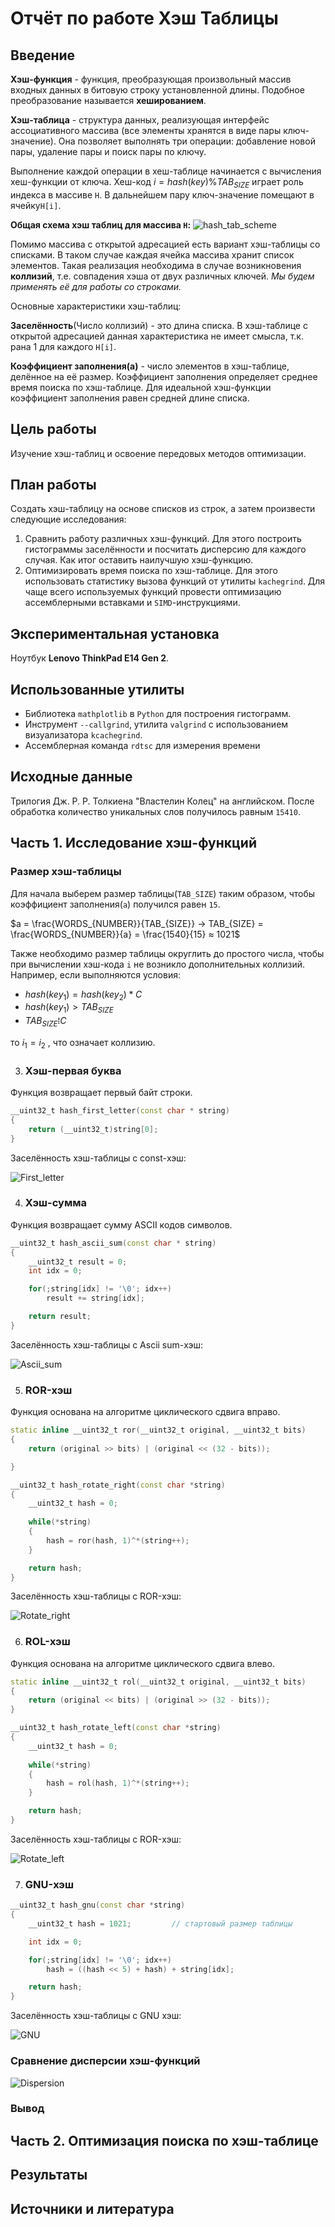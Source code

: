 # Отчёт по работе Хэш Таблицы

## Введение

**Хэш-функция** - функция, преобразующая произвольный массив входных данных в битовую строку установленной длины. Подобное преобразование называется **хешированием**.

**Хэш-таблица** - структура данных, реализующая интерфейс ассоциативного массива (все элементы хранятся в виде пары ключ-значение). Она позволяет выполнять три операции: добавление новой пары, удаление пары и поиск пары по ключу.

Выполнение каждой операции в хеш-таблице начинается с вычисления хеш-функции от ключа. Хеш-код $i = hash(key)\%TAB_{SIZE}$ играет роль индекса в массиве `H`. В дальнейшем пару ключ-значение помещают в ячейку`H[i]`.

**Общая схема хэш таблиц для массива `H`:**
![hash_tab_scheme](data_files/Hash-tab_scheme.png)

Помимо массива с открытой адресацией есть вариант хэш-таблицы со списками. В таком случае каждая ячейка массива хранит список элементов. Такая реализация необходима в случае возникновения **коллизий**, т.е. совпадения хэша от двух различных ключей. *Мы будем применять её для работы со строками.* 

Основные характеристики хэш-таблиц:

**Заселённость**(Число коллизий) - это длина списка. В хэш-таблице с открытой адресацией данная характеристика не имеет смысла, т.к. рана 1 для каждого `H[i]`.

**Коэффициент заполнения(a)** - число элементов в хэш-таблице, делённое на её размер. Коэффициент заполнения определяет среднее время поиска по хэш-таблице. Для идеальной хэш-функции коэффициент заполнения равен средней длине списка.

## Цель работы

Изучение хэш-таблиц и освоение передовых методов оптимизации.

## План работы

Создать хэш-таблицу на основе списков из строк, а затем произвести следующие исследования:

1. Сравнить работу различных хэш-функций. Для этого построить гистограммы заселённости и посчитать дисперсию для каждого случая. Как итог оставить наилучшую хэш-функцию. 
2. Оптимизировать время поиска по хэш-таблице. Для этого использовать статистику вызова функций от утилиты `kachegrind`. Для чаще всего используемых функций провести оптимизацию ассемблерными вставками и `SIMD`-инструкциями.

## Экспериментальная установка

Ноутбук **Lenovo ThinkPad E14 Gen 2**.

## Использованные утилиты

- Библиотека `mathplotlib` в `Python` для построения гистограмм.
- Инструмент `--callgrind`, утилита `valgrind` с использованием визуализатора `kcachegrind`.
- Ассемблерная команда `rdtsc` для измерения времени

## Исходные данные

Трилогия Дж. Р. Р. Толкиена "Властелин Колец" на английском. После обработка количество уникальных слов получилось равным `15410`.

## Часть 1. Исследование хэш-функций

### Размер хэш-таблицы

Для начала выберем размер таблицы(`TAB_SIZE`) таким образом, чтобы коэффициент заполнения(`a`) получился равен `15`. 

$a = \frac{WORDS_{NUMBER}}{TAB_{SIZE}} ->  TAB_{SIZE} = \frac{WORDS_{NUMBER}}{a} =  \frac{1540}{15} ≈ 1021$

Также необходимо размер таблицы округлить до простого числа, чтобы при вычислении хэш-кода `i` не возникло дополнительных коллизий. Например, если выполняются условия:
+ $hash(key_1) = hash(key_2)*C$ 
+ $hash(key_1) > TAB_{SIZE}$ 
+ $TAB_{SIZE}  ⁞  С$

то $i_1 = i_2$
, что означает коллизию.

3. ### Хэш-первая буква

Функция возвращает первый байт строки.

```C++
__uint32_t hash_first_letter(const char * string)
{
    return (__uint32_t)string[0];
}
```

Заселённость хэш-таблицы с const-хэш:

![First_letter](analysis/First_letter-results.png)

4. ### Хэш-сумма

Функция возвращает сумму ASCII кодов символов.

```C++
__uint32_t hash_ascii_sum(const char * string)
{
    __uint32_t result = 0;
    int idx = 0;

    for(;string[idx] != '\0'; idx++)
        result += string[idx];

    return result;
}
```

Заселённость хэш-таблицы с Ascii sum-хэш:

![Ascii_sum](analysis/Ascii_sum-results.png)

5. ### ROR-хэш

Функция основана на алгоритме циклического сдвига вправо.

```C++
static inline __uint32_t ror(__uint32_t original, __uint32_t bits)  
{
    return (original >> bits) | (original << (32 - bits));

}

__uint32_t hash_rotate_right(const char *string)
{
    __uint32_t hash = 0;
    
    while(*string)
    {
        hash = ror(hash, 1)^*(string++);
    }

    return hash;
}
```

Заселённость хэш-таблицы с ROR-хэш:

![Rotate_right](analysis/Rotate_right-results.png)

6. ### ROL-хэш

Функция основана на алгоритме циклического сдвига влево.

```C++
static inline __uint32_t rol(__uint32_t original, __uint32_t bits)  
{
    return (original << bits) | (original >> (32 - bits));
}

__uint32_t hash_rotate_left(const char *string)
{
    __uint32_t hash = 0;
    
    while(*string)
    {
        hash = rol(hash, 1)^*(string++);
    }

    return hash;
}
```

Заселённость хэш-таблицы с ROR-хэш:

![Rotate_left](analysis/Rotate_left-results.png)

7. ### GNU-хэш

```C++
__uint32_t hash_gnu(const char *string)
{
    __uint32_t hash = 1021;         // стартовый размер таблицы

    int idx = 0;

    for(;string[idx] != '\0'; idx++)
        hash = ((hash << 5) + hash) + string[idx];

    return hash;
}
```

Заселённость хэш-таблицы с GNU хэш:

![GNU](analysis/GNU-results.png)

### Сравнение дисперсии хэш-функций

![Dispersion](analysis/Dispersion-results.png)

### Вывод



## Часть 2. Оптимизация поиска по хэш-таблице

<!-- 

#### Простейший алгоритм

#### Оптимизированный алгоритм

#### Погрешности измерений

#### Измерения

### Часть 2. Alpha Blending

#### Теоретическая справка

#### Простейший алгоритм

#### Оптимизированный алгоритм

#### Погрешности измерений

#### Измерения -->

## Результаты

## Источники и литература